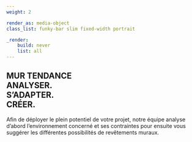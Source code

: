 ```yaml
---
weight: 2

render_as: media-object
class_list: funky-bar slim fixed-width portrait

_render:
    build: never
    list: all
---
```


## MUR TENDANCE<br>ANALYSER.<br>S’ADAPTER.<br>CRÉER.

Afin de déployer le plein potentiel de votre projet, notre équipe analyse d’abord l’environnement concerné et ses contraintes pour ensuite vous suggérer les différentes possibilités de revêtements muraux.

